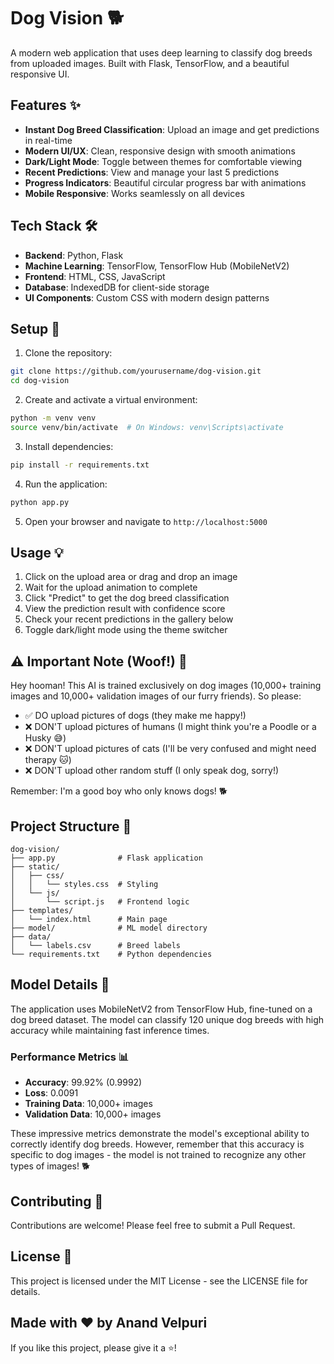 # Dog Vision 🐕

A modern web application that uses deep learning to classify dog breeds from uploaded images. Built with Flask, TensorFlow, and a beautiful responsive UI.

## Features ✨

- **Instant Dog Breed Classification**: Upload an image and get predictions in real-time
- **Modern UI/UX**: Clean, responsive design with smooth animations
- **Dark/Light Mode**: Toggle between themes for comfortable viewing
- **Recent Predictions**: View and manage your last 5 predictions
- **Progress Indicators**: Beautiful circular progress bar with animations
- **Mobile Responsive**: Works seamlessly on all devices

## Tech Stack 🛠️

- **Backend**: Python, Flask
- **Machine Learning**: TensorFlow, TensorFlow Hub (MobileNetV2)
- **Frontend**: HTML, CSS, JavaScript
- **Database**: IndexedDB for client-side storage
- **UI Components**: Custom CSS with modern design patterns

## Setup 🚀

1. Clone the repository:

```bash
git clone https://github.com/yourusername/dog-vision.git
cd dog-vision
```

2. Create and activate a virtual environment:

```bash
python -m venv venv
source venv/bin/activate  # On Windows: venv\Scripts\activate
```

3. Install dependencies:

```bash
pip install -r requirements.txt
```

4. Run the application:

```bash
python app.py
```

5. Open your browser and navigate to `http://localhost:5000`

## Usage 💡

1. Click on the upload area or drag and drop an image
2. Wait for the upload animation to complete
3. Click "Predict" to get the dog breed classification
4. View the prediction result with confidence score
5. Check your recent predictions in the gallery below
6. Toggle dark/light mode using the theme switcher

## ⚠️ Important Note (Woof!) 🐾

Hey hooman! This AI is trained exclusively on dog images (10,000+ training images and 10,000+ validation images of our furry friends). So please:

- ✅ DO upload pictures of dogs (they make me happy!)
- ❌ DON'T upload pictures of humans (I might think you're a Poodle or a Husky 😅)
- ❌ DON'T upload pictures of cats (I'll be very confused and might need therapy 🐱)
- ❌ DON'T upload other random stuff (I only speak dog, sorry!)

Remember: I'm a good boy who only knows dogs! 🐕

## Project Structure 📁

```
dog-vision/
├── app.py              # Flask application
├── static/
│   ├── css/
│   │   └── styles.css  # Styling
│   └── js/
│       └── script.js   # Frontend logic
├── templates/
│   └── index.html      # Main page
├── model/              # ML model directory
├── data/
│   └── labels.csv      # Breed labels
└── requirements.txt    # Python dependencies
```

## Model Details 🧠

The application uses MobileNetV2 from TensorFlow Hub, fine-tuned on a dog breed dataset. The model can classify 120 unique dog breeds with high accuracy while maintaining fast inference times.

### Performance Metrics 📊

- **Accuracy**: 99.92% (0.9992)
- **Loss**: 0.0091
- **Training Data**: 10,000+ images
- **Validation Data**: 10,000+ images

These impressive metrics demonstrate the model's exceptional ability to correctly identify dog breeds. However, remember that this accuracy is specific to dog images - the model is not trained to recognize any other types of images! 🐕

## Contributing 🤝

Contributions are welcome! Please feel free to submit a Pull Request.

## License 📝

This project is licensed under the MIT License - see the LICENSE file for details.

## Made with ❤️ by Anand Velpuri

If you like this project, please give it a ⭐️!
